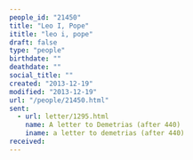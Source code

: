 ```yaml
---
people_id: "21450"
title: "Leo I, Pope"
ititle: "leo i, pope"
draft: false
type: "people"
birthdate: ""
deathdate: ""
social_title: ""
created: "2013-12-19"
modified: "2013-12-19"
url: "/people/21450.html"
sent:
  - url: letter/1295.html
    name: A letter to Demetrias (after 440)
    iname: a letter to demetrias (after 440)
received:
---
```

